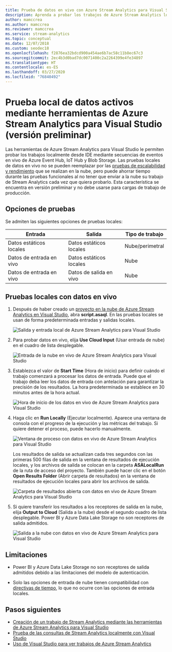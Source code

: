 ```yaml
---
title: Prueba de datos en vivo con Azure Stream Analytics para Visual Studio
description: Aprenda a probar los trabajos de Azure Stream Analytics localmente mediante datos de streaming en vivo.
author: mamccrea
ms.author: mamccrea
ms.reviewer: mamccrea
ms.service: stream-analytics
ms.topic: conceptual
ms.date: 12/07/2018
ms.custom: seodec18
ms.openlocfilehash: f2876ea32bdcd900a454ae6b7ac58c11b8ec67c3
ms.sourcegitcommit: 2ec4b3d0bad7dc0071400c2a2264399e4fe34897
ms.translationtype: HT
ms.contentlocale: es-ES
ms.lasthandoff: 03/27/2020
ms.locfileid: "76840492"
---
```

# <a name="test-live-data-locally-using-azure-stream-analytics-tools-for-visual-studio-preview"></a>Prueba local de datos activos mediante herramientas de Azure Stream Analytics para Visual Studio (versión preliminar)

Las herramientas de Azure Stream Analytics para Visual Studio le permiten probar los trabajos localmente desde IDE mediante secuencias de eventos en vivo de Azure Event Hub, IoT Hub y Blob Storage. Las pruebas locales de datos en vivo no se pueden reemplazar por las [pruebas de escalabilidad y rendimiento](stream-analytics-streaming-unit-consumption.md) que se realizan en la nube, pero puede ahorrar tiempo durante las pruebas funcionales al no tener que enviar a la nube su trabajo de Stream Analytics cada vez que quiera probarlo. Esta característica se encuentra en versión preliminar y no debe usarse para cargas de trabajo de producción.

## <a name="testing-options"></a>Opciones de pruebas

Se admiten las siguientes opciones de pruebas locales:

|**Entrada**  |**Salida**  |**Tipo de trabajo**  |
|---------|---------|---------|
|Datos estáticos locales   |  Datos estáticos locales   |   Nube/perimetral |
|Datos de entrada en vivo   |  Datos estáticos locales   |   Nube |
|Datos de entrada en vivo   |  Datos de salida en vivo   |   Nube |

## <a name="local-testing-with-live-data"></a>Pruebas locales con datos en vivo

1. Después de haber creado un [proyecto en la nube de Azure Stream Analytics en Visual Studio](stream-analytics-quick-create-vs.md), abra **script.asaql**. En las pruebas locales se usan de forma predeterminada entradas y salidas locales.

   ![Salida y entrada local de Azure Stream Analytics para Visual Studio](./media/stream-analytics-live-data-local-testing/stream-analytics-local-testing-local-input-output.png)

2. Para probar datos en vivo, elija **Use Cloud Input** (Usar entrada de nube) en el cuadro de lista desplegable.

   ![Entrada de la nube en vivo de Azure Stream Analytics para Visual Studio](./media/stream-analytics-live-data-local-testing/stream-analytics-local-testing-cloud-input.png)

3. Establezca el valor de **Start Time** (Hora de inicio) para definir cuándo el trabajo comenzará a procesar los datos de entrada. Puede que el trabajo deba leer los datos de entrada con antelación para garantizar la precisión de los resultados. La hora predeterminada se establece en 30 minutos antes de la hora actual.

   ![Hora de inicio de los datos en vivo de Azure Stream Analytics para Visual Studio](./media/stream-analytics-live-data-local-testing/stream-analytics-local-testing-cloud-input-start-time.png)

4. Haga clic en **Run Locally** (Ejecutar localmente). Aparece una ventana de consola con el progreso de la ejecución y las métricas del trabajo. Si quiere detener el proceso, puede hacerlo manualmente. 

   ![Ventana de proceso con datos en vivo de Azure Stream Analytics para Visual Studio](./media/stream-analytics-live-data-local-testing/stream-analytics-local-testing-cloud-input-process-window.png)

   Los resultados de salida se actualizan cada tres segundos con las primeras 500 filas de salida en la ventana de resultados de ejecución locales, y los archivos de salida se colocan en la carpeta **ASALocalRun** de la ruta de acceso del proyecto. También puede hacer clic en el botón **Open Results Folder** (Abrir carpeta de resultados) en la ventana de resultados de ejecución locales para abrir los archivos de salida.

   ![Carpeta de resultados abierta con datos en vivo de Azure Stream Analytics para Visual Studio](./media/stream-analytics-live-data-local-testing/stream-analytics-local-testing-cloud-input-open-results-folder.png)

5. Si quiere transferir los resultados a los receptores de salida en la nube, elija **Output to Cloud** (Salida a la nube) desde el segundo cuadro de lista desplegable. Power BI y Azure Data Lake Storage no son receptores de salida admitidos.

   ![Salida a la nube con datos en vivo de Azure Stream Analytics para Visual Studio](./media/stream-analytics-live-data-local-testing/stream-analytics-local-testing-cloud-output.png)
 
## <a name="limitations"></a>Limitaciones

* Power BI y Azure Data Lake Storage no son receptores de salida admitidos debido a las limitaciones del modelo de autenticación.

* Solo las opciones de entrada de nube tienen compatibilidad con [directivas de tiempo](stream-analytics-out-of-order-and-late-events.md), lo que no ocurre con las opciones de entrada locales.

## <a name="next-steps"></a>Pasos siguientes

* [Creación de un trabajo de Stream Analytics mediante las herramientas de Azure Stream Analytics para Visual Studio](stream-analytics-quick-create-vs.md)
* [Prueba de las consultas de Stream Analytics localmente con Visual Studio](stream-analytics-vs-tools-local-run.md)
* [Uso de Visual Studio para ver trabajos de Azure Stream Analytics](stream-analytics-vs-tools.md)
